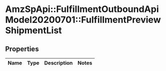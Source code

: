 # AmzSpApi::FulfillmentOutboundApiModel20200701::FulfillmentPreviewShipmentList

## Properties
Name | Type | Description | Notes
------------ | ------------- | ------------- | -------------

